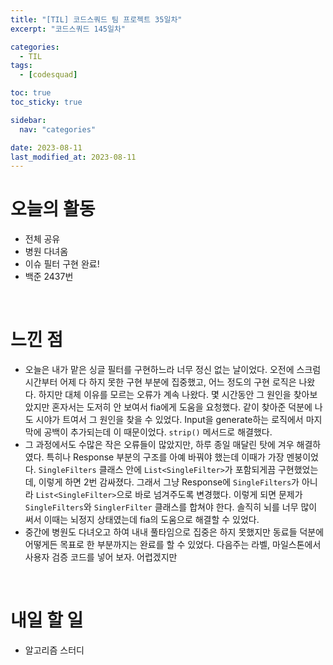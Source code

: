```yaml
---
title: "[TIL] 코드스쿼드 팀 프로젝트 35일차"
excerpt: "코드스쿼드 145일차"

categories:
  - TIL
tags:
  - [codesquad]

toc: true
toc_sticky: true

sidebar:
  nav: "categories"

date: 2023-08-11
last_modified_at: 2023-08-11
---
```


# 오늘의 활동

- 전체 공유
- 병원 다녀옴
- 이슈 필터 구현 완료!
- 백준 2437번

<br>

# 느낀 점

- 오늘은 내가 맡은 싱글 필터를 구현하느라 너무 정신 없는 날이었다. 오전에 스크럼 시간부터 어제 다 하지 못한 구현 부분에 집중했고, 어느 정도의 구현 로직은 나왔다. 하지만 대체 이유를 모르는 오류가 계속 나왔다. 몇 시간동안 그 원인을 찾아보았지만 혼자서는 도저히 안 보여서 fia에게 도움을 요청했다. 같이 찾아준 덕분에 나도 시야가 트여서 그 원인을 찾을 수 있었다. Input을 generate하는 로직에서 마지막에 공백이 추가되는데 이 때문이었다. `strip()` 메서드로 해결했다.
- 그 과정에서도 수많은 작은 오류들이 많았지만, 하루 종일 매달린 탓에 겨우 해결하였다. 특히나 Response 부분의 구조를 아예 바꿔야 했는데 이때가 가장 멘붕이었다. `SingleFilters` 클래스 안에 `List<SingleFilter>`가 포함되게끔 구현했었는데, 이렇게 하면 2번 감싸졌다. 그래서 그냥 Response에 `SingleFilters`가 아니라 `List<SingleFilter>`으로 바로 넘겨주도록 변경했다. 이렇게 되면 문제가 `SingleFilters`와 `SinglerFilter` 클래스를 합쳐야 한다. 솔직히 뇌를 너무 많이 써서 이때는 뇌정지 상태였는데 fia의 도움으로 해결할 수 있었다.
- 중간에 병원도 다녀오고 하여 내내 풀타임으로 집중은 하지 못했지만 동료들 덕분에 어떻게든 목표로 한 부분까지는 완료를 할 수 있었다. 다음주는 라벨, 마일스톤에서 사용자 검증 코드를 넣어 보자. 어렵겠지만


<br>

# 내일 할 일

- 알고리즘 스터디
